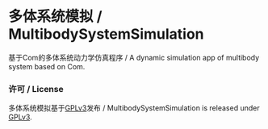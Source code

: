 # 多体系统模拟 / MultibodySystemSimulation
基于Com的多体系统动力学仿真程序 / A dynamic simulation app of multibody system based on Com.

### 许可 / License
多体系统模拟基于[GPLv3](Multibody/LicenseInfo/GPLv3.txt)发布 / MultibodySystemSimulation is released under [GPLv3](Multibody/LicenseInfo/GPLv3.txt).
